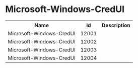 # Microsoft-Windows-CredUI

<table>
<colgroup><col/><col/><col/></colgroup>
<tr><th>Name</th><th>Id</th><th>Description</th></tr>
<tr><td>Microsoft-Windows-CredUI</td><td>12001</td><td></td></tr>
<tr><td>Microsoft-Windows-CredUI</td><td>12002</td><td></td></tr>
<tr><td>Microsoft-Windows-CredUI</td><td>12003</td><td></td></tr>
<tr><td>Microsoft-Windows-CredUI</td><td>12004</td><td></td></tr>
</table>
